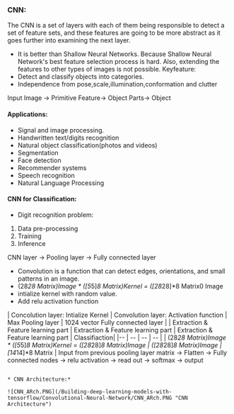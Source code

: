 ### CNN:
The CNN is a set of layers with each of them being responsible to detect a set of feature sets, and these features are going to be more abstract as it goes further into examining the next layer.
- It is better than Shallow Neural Networks. Because Shallow Neural Network's best feature selection process is hard. Also, extending the features to other types of images is not possible.
Keyfeature:
- Detect and classify objects into categories.
- Independence from pose,scale,illumination,conformation and clutter

Input Image -> Primitive Feature-> Object Parts-> Object

#### Applications:
- Signal and image processing.
- Handwritten text/digits recognition
- Natural object classification(photos and videos)
- Segmentation
- Face detection
- Recommender systems
- Speech recognition
- Natural Language Processing

#### CNN for Classification:

- Digit recognition problem:
1. Data pre-processing
2. Training
3. Inference

CNN layer -> Pooling layer -> Fully connected layer

- Convolution is a function that can detect edges, orientations, and small patterns in an image. 
- (28*28 Matrix)Image * ([5*5]*8 Matrix)Kernel = ([28*28]*8 Matrix0 Image
- intialize kernel with random value.
- Add relu activation function

| Concolution layer: Intialize Kernel | Convolution layer: Activation function | Max Pooling layer | 1024 vector Fully connected layer |
| Extraction & Feature learning part |  Extraction & Feature learning part |  Extraction & Feature learning part | Classifiaction|
|-- | -- | -- | -- |
| (28*28 Matrix)Image * ([5*5]*8 Matrix)Kernel = ([28*28]*8 Matrix)Image |  ([28*28]*8 Matrix)Image | [14*14]*8 Matrix  | Input from previous pooling layer matrix -> Flatten -> Fully connected nodes -> relu activation -> read out -> softmax -> output
```

* CNN Architecture:*

![CNN_ARch.PNG](/Building-deep-learning-models-with-tensorflow/Convolutional-Neural-Network/CNN_ARch.PNG "CNN Architecture")